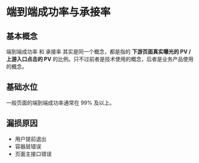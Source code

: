 # 端到端成功率与承接率

## 基本概念

端到端成功率 和 承接率 其实是同一个概念，都是指的 **下游页面真实曝光的 PV / 上游入口点击的 PV** 的比例。只不过前者是技术使用的概念，后者是业务产品使用的概念。

## 基础水位

一般页面的端到端成功率通常在 99% 及以上。

## 漏损原因

- 用户提前退出
- 容器层错误
- 页面主接口错误
